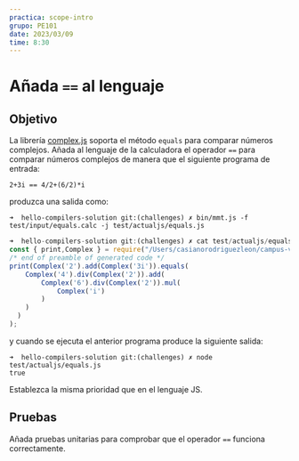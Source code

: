 ```yaml
---
practica: scope-intro
grupo: PE101
date: 2023/03/09
time: 8:30
---
```

# Añada  `==` al lenguaje

## Objetivo 

La librería [complex.js](https://www.npmjs.com/package/complex.js?__hstc=72727564.036ef8c78be07a16851a1b468004963e.1438150266326.1438150266326.1438150266326.1&__hssc=72727564.1.1438150266326&__hsfp=1960224772) soporta el método `equals` para comparar números complejos. 
Añada al lenguaje de la calculadora el operador `==` para comparar números complejos de manera que el siguiente programa de entrada:


```
2+3i == 4/2+(6/2)*i
```

produzca una salida como:

```
➜  hello-compilers-solution git:(challenges) ✗ bin/mmt.js -f test/input/equals.calc -j test/actualjs/equals.js
``` 
```js 
➜  hello-compilers-solution git:(challenges) ✗ cat test/actualjs/equals.js 
const { print,Complex } = require("/Users/casianorodriguezleon/campus-virtual/2324/pl2324/practicas/hello-compilers/hello-compilers-solution/src/support-lib.js");
/* end of preamble of generated code */
print(Complex('2').add(Complex('3i')).equals(
    Complex('4').div(Complex('2')).add(
        Complex('6').div(Complex('2')).mul(
            Complex('i')
        )
    )
  )
);
```


y cuando se ejecuta el anterior programa produce la siguiente salida:

```
➜  hello-compilers-solution git:(challenges) ✗ node test/actualjs/equals.js 
true
```

Establezca la misma prioridad que en el lenguaje JS. 


## Pruebas

Añada pruebas unitarias para comprobar que el operador `==` funciona correctamente.